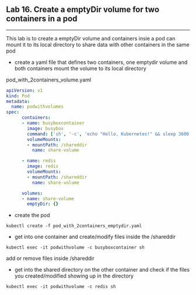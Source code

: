 ## Lab 16. Create a emptyDir volume for two containers in a pod
___

This lab is to create a emptyDir volume and containers insie a pod can mount it to its local directory to share data with other containers in the same pod

* create a yaml file that defines two containers, one emptydir volume and both containers mount the volume to its local directory

pod_with_2containers_volume.yaml
```yaml
apiVersion: v1
kind: Pod
metadata:
  name: podwithvolumes
spec:
      containers:
      - name: busyboxcontainer
        image: busybox
        command: ['sh', '-c', 'echo "Hello, Kubernetes!" && sleep 3600']
        volumeMounts:
        - mountPath: /shareddir
          name: share-volume

      - name: redis
        image: redis
        volumeMounts:
        - mountPath: /shareddir
          name: share-volume

      volumes:
      - name: share-volume
        emptyDir: {}
```

* create the pod
```
kubectl create -f pod_with_2containers_emptydir.yaml
```

* get into one container and create/modify files inside the /shareddir
```
kubectl exec -it podwithvolume -c busyboxcontainer sh
```
add or remove files inside /shareddir

* get into the shared directory on the other container and check if the files you created/modified showing up in the directory
```
kubectl exec -it podwithvolume -c redis sh
```
